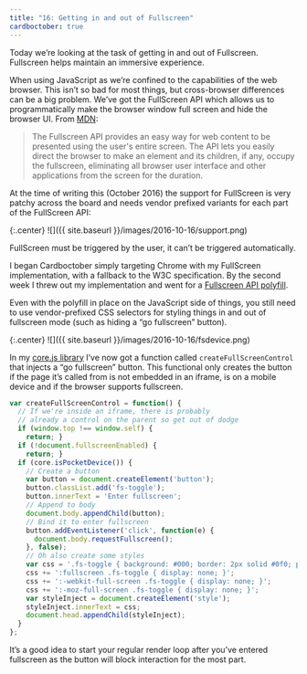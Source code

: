 ```yaml
---
title: "16: Getting in and out of Fullscreen"
cardboctober: true
---
```


Today we’re looking at the task of getting in and out of Fullscreen. Fullscreen helps maintain an immersive experience.

When using JavaScript as we’re confined to the capabilities of the web browser. <!-- more --> This isn’t so bad for most things, but cross-browser differences can be a big problem. We’ve got the FullScreen API which allows us to programmatically make the browser window full screen and hide the browser UI. From [MDN](https://developer.mozilla.org/en-US/docs/Web/API/Fullscreen_API):

> The Fullscreen API provides an easy way for web content to be presented using the user's entire screen. The API lets you easily direct the browser to make an element and its children, if any, occupy the fullscreen, eliminating all browser user interface and other applications from the screen for the duration.

At the time of writing this (October 2016) the support for FullScreen is very patchy across the board and needs vendor prefixed variants for each part of the FullScreen API:

{:.center}
![]({{ site.baseurl }}/images/2016-10-16/support.png)

FullScreen must be triggered by the user, it can’t be triggered automatically.

I began Cardboctober simply targeting Chrome with my FullScreen implementation, with a fallback to the W3C specification. By the second week I threw out my implementation and went for a [Fullscreen API polyfill](https://github.com/neovov/Fullscreen-API-Polyfill).

Even with the polyfill in place on the JavaScript side of things, you still need to use vendor-prefixed CSS selectors for styling things in and out of fullscreen mode (such as hiding a “go fullscreen” button).

{:.center}
![]({{ site.baseurl }}/images/2016-10-16/fsdevice.png)

In my [core.js library](https://github.com/cardboctober/max/blob/master/js/core.js) I’ve now got a function called `createFullScreenControl` that injects a “go fullscreen” button. This functional only creates the button if the page it’s called from is not embedded in an iframe, is on a mobile device and if the browser supports fullscreen.

```javascript
var createFullScreenControl = function() {
  // If we're inside an iframe, there is probably
  // already a control on the parent so get out of dodge
  if (window.top !== window.self) {
    return; }
  if (!document.fullscreenEnabled) {
    return; }
  if (core.isPocketDevice()) {
    // Create a button
    var button = document.createElement('button');
    button.classList.add('fs-toggle');
    button.innerText = 'Enter fullscreen';
    // Append to body
    document.body.appendChild(button);
    // Bind it to enter fullscreen
    button.addEventListener('click', function(e) {
      document.body.requestFullscreen();
    }, false);
    // Oh also create some styles
    var css = '.fs-toggle { background: #000; border: 2px solid #0f0; padding: .5em 1em; font-size: 28px; color: #0f0; box-shadow: 0 0 80px 20px #000; box-sizing: border-box; position: absolute; z-index: 10001; margin: auto; left: 0; top: 0; bottom: 0; right: 0; width: 300px; height: 100px; }';
    css += ':fullscreen .fs-toggle { display: none; }';
    css += ':-webkit-full-screen .fs-toggle { display: none; }';
    css += ':-moz-full-screen .fs-toggle { display: none; }';
    var styleInject = document.createElement('style');
    styleInject.innerText = css;
    document.head.appendChild(styleInject);
  }
};
```

It’s a good idea to start your regular render loop after you’ve entered fullscreen as the button will block interaction for the most part.
